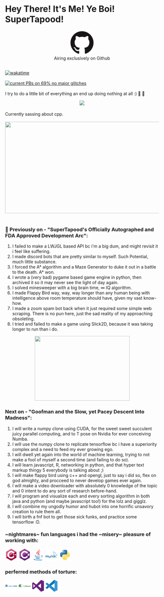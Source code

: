 # Hey There! It's Me! Ye Boi! SuperTapood!
<div align="center">
  <img src="https://github.com/devicons/devicon/blob/master/icons/github/github-original.svg" width="80">
  <br>
  Airing exclusively on Github
</div>
<br>

[![wakatime](https://wakatime.com/badge/user/8b4f0bdc-5133-4fba-98d4-d75498fa71f2.svg)](https://wakatime.com/@8b4f0bdc-5133-4fba-98d4-d75498fa71f2)<br><br>
[![current PBs on 69% no major glitches](https://github-readme-stats.vercel.app/api/wakatime?username=supertapood)](https://github.com/anuraghazra/github-readme-stats) <br><br>
I try to do a little bit of everything an end up doing nothing at all :) 🤯 🌚
<div id="header" align="center">
  <img src="https://media.giphy.com/media/S99cgkURVO62qemEKM/giphy.gif" width="700"/>
</div>
<br>
Currently sassing about cpp.
<br>
<br>
<div align="center">
  <img src="https://media.giphy.com/media/1Be4g2yeiJ1QfqaKvz/giphy.gif" width="600" height="300"/>
</div>
<br>


###  🤦 Previously on - "SuperTapood's Officially Autographed and FDA Approved Development Arc":
1. I failed to make a LWJGL based API bc i'm a big dum, and might revisit it i feel like suffering.
2. I made discord bots that are pretty similar to myself. Such Potential, much little substance.
3. I forced the A* algorithm and a Maze Generator to duke it out in a battle to the death. A* won.
4. I wrote a (very bad) pygame based game engine in python, then archived it so it may never see the light of day again.
5. I solved minesweeper with a big brain time, ∞ IQ algorithm.
6. I made Flappy Bird way, way, way longer than any human being with intelligence above room temperature should have, given my vast know-how.
7. I made a zoom spam bot back when it just required some simple web scraping. There is no pun here, just the sad reality of my approaching obsoleting.
8. I tried and failed to make a game using Slick2D, because it was taking longer to run than i do.

<div align="center">
  <img src="https://beebom.com/wp-content/uploads/2020/01/Hide-the-Pain-Harold-is-Imgur%E2%80%99s-Meme-of-the-Decade.jpg?w=3000&quality=75" width="311" height="212"/>
</div>


###  Next on - "Goofman and the Slow, yet Pacey Descent Into Madness":
1. I will write a numpy clone using CUDA, for the sweet sweet succulent juicy parallel computing, and to T pose on Nvidia for ever conceiving Numba.
2. I will use the numpy clone to replicate tensorflow bc i have a superiority complex and a need to feed my ever growing ego.
3. I will dwell yet again into the world of machine learning, trying to not make a fool of myself a second time (and failing to do so).
4. I will learn javascript, R, networking in python, and that hyper text markup thingy 5 everybody is talking about ;)
5. I will make flappy bird using c++ and opengl, just to say i did so, flex on god almighty, and procceed to never develop games ever again.
6. I will make a video downloader with absolutely 0 knowledge of the topic and 0 intent to do any sort of research before-hand.
7. I will program and visualize each and every sorting algorithm in both java and python (and maybe javascript too!) for the lolz and gigglz.
8. I will combine my ungodly humor and hubot into one horrific unsavory creation to rule them all.
9. I will birth a fnf bot to get those sick funks, and practice some tensorflow :D.

### ~nightmares~ fun languages i had the ~misery~ pleasure of working with:
<div>
  <img src="https://github.com/devicons/devicon/blob/master/icons/cplusplus/cplusplus-original.svg" title="I HAVE NEVER HATED A LANGAUGE MORE IN MY LIFE" alt="C++" width="40" height="40"/>
  <img src="https://github.com/devicons/devicon/blob/master/icons/csharp/csharp-original.svg" title="i used to think it sucked, and then i started with c++" alt="C#" width="40" height="40"/>
  <img src="https://github.com/devicons/devicon/blob/master/icons/java/java-original.svg" title="9/10 not enough objects oriented in my programming" alt="Java" width="40" height="40"/>
  <img src="https://github.com/devicons/devicon/blob/master/icons/mysql/mysql-plain-wordmark.svg" title="little bobby tables would be proud" alt="OURsql" width="40" height="40"/>
  <img src="https://github.com/devicons/devicon/blob/master/icons/python/python-original.svg" title="from jokes import pun as funny" alt="Python" width="40" height="40"/>
</div>

### perferred methods of torture:
<div>
  <img src="https://github.com/devicons/devicon/blob/master/icons/intellij/intellij-original-wordmark.svg" title="10/10 compiling and running in java sucks" alt="IntelliJ" width="40" height="40"/>
  <img src="https://github.com/devicons/devicon/blob/master/icons/pycharm/pycharm-plain-wordmark.svg" title="enviorment switching in this bad boy is hella fun and hella fine" alt="Pycharm" width="40" height="40"/>
  <img src="https://github.com/devicons/devicon/blob/master/icons/visualstudio/visualstudio-plain.svg" title="intellisense is my bestie please port it to c++" alt="VisualStudio" width="40" height="40"/>
  <img src="https://github.com/devicons/devicon/blob/master/icons/vscode/vscode-original.svg" title="i have never met this man before in my life" alt="VSCode" width="40" height="40"/>
</div>
